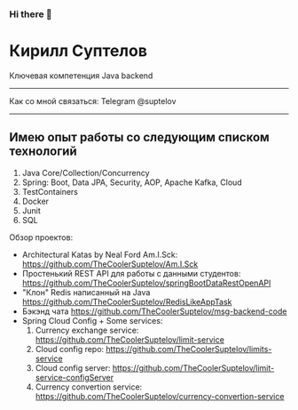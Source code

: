 ### Hi there 👋

Кирилл Суптелов
============
Ключевая компетенция Java backend
-------------------     ----------------------------
Как со мной связаться:
Telegram                           @suptelov
-------------------     ----------------------------

Имею опыт работы со следующим списком технологий
--------------------------------
1. Java Core/Collection/Concurrency
2. Spring: Boot, Data JPA, Security, AOP, Apache Kafka, Cloud
3. TestContainers
4. Docker
5. Junit
6. SQL 


Обзор проектов:

* Architectural Katas by Neal Ford Am.I.Sck: https://github.com/TheCoolerSuptelov/Am.I.Sck
* Простенький REST API для работы с данными студентов: https://github.com/TheCoolerSuptelov/springBootDataRestOpenAPI
* "Клон" Redis написанный на Java https://github.com/TheCoolerSuptelov/RedisLikeAppTask
* Бэкэнд чата https://github.com/TheCoolerSuptelov/msg-backend-code
* Spring Cloud Config + Some services: 
  1. Currency exchange service: https://github.com/TheCoolerSuptelov/limit-service  
  2. Cloud config repo: https://github.com/TheCoolerSuptelov/limits-service  
  3. Cloud config server: https://github.com/TheCoolerSuptelov/limit-service-configServer  
  4. Currency convertion service: https://github.com/TheCoolerSuptelov/currency-convertion-service
